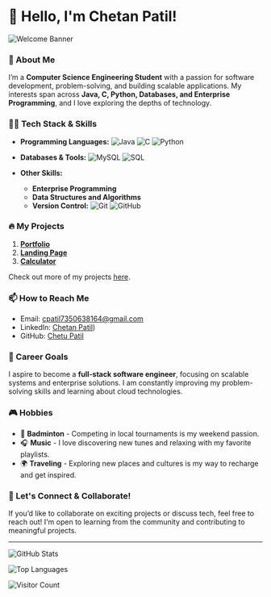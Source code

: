 # 👋 Hello, I'm Chetan Patil!

![Welcome Banner](https://user-images.githubusercontent.com/your-banner.png) <!-- Optional: Add a banner image of your choice -->

### 🌟 About Me
I’m a **Computer Science Engineering Student** with a passion for software development, problem-solving, and building scalable applications. My interests span across **Java, C, Python, Databases, and Enterprise Programming**, and I love exploring the depths of technology.

### 👨‍💻 Tech Stack & Skills

- **Programming Languages:** 
  ![Java](https://img.shields.io/badge/Java-%23ED8B00.svg?style=flat-square&logo=java&logoColor=white)
  ![C](https://img.shields.io/badge/C-%2300599C.svg?style=flat-square&logo=c&logoColor=white)
  ![Python](https://img.shields.io/badge/Python-3670A0?style=flat-square&logo=python&logoColor=ffdd54)

- **Databases & Tools:**
  ![MySQL](https://img.shields.io/badge/MySQL-4479A1?style=flat-square&logo=mysql&logoColor=white)
  ![SQL](https://img.shields.io/badge/SQL-%23025E8C.svg?style=flat-square&logo=postgresql&logoColor=white)

- **Other Skills:**
  - **Enterprise Programming**
  - **Data Structures and Algorithms**
  - **Version Control:** 
    ![Git](https://img.shields.io/badge/Git-%23F05033.svg?style=flat-square&logo=git&logoColor=white)
    ![GitHub](https://img.shields.io/badge/GitHub-%23121011.svg?style=flat-square&logo=github&logoColor=white)

### 🔥 My Projects
1. **[Portfolio](#)** 
2. **[Landing Page](#)** 
3. **[Calculator](#)** 

Check out more of my projects [here](https://github.com/chetupatil1818/OIBSIP).

### 📫 How to Reach Me
- Email: [cpatil7350638164@gmail.com](mailto:cpatil7350638164@gmail.com)
- LinkedIn: [Chetan Patil](https://www.linkedin.com/in/chetan-patil-aa2545266?lipi=urn%3Ali%3Apage%3Ad_flagship3_profile_view_base_contact_details%3B2iyKUgzhRjWvHAtoFWOYVw%3D%3D))
- GitHub: [Chetu Patil](https://github.com/chetupatil1818)

### 💼 Career Goals
I aspire to become a **full-stack software engineer**, focusing on scalable systems and enterprise solutions. I am constantly improving my problem-solving skills and learning about cloud technologies.

### 🎮 Hobbies
- 🏸 **Badminton** - Competing in local tournaments is my weekend passion.
- 🎧 **Music** - I love discovering new tunes and relaxing with my favorite playlists.
- 🌍 **Traveling** - Exploring new places and cultures is my way to recharge and get inspired.

### 🌟 Let's Connect & Collaborate!
If you’d like to collaborate on exciting projects or discuss tech, feel free to reach out! I'm open to learning from the community and contributing to meaningful projects.

---

![GitHub Stats](https://github-readme-stats.vercel.app/api?username=chetupatil1818&show_icons=true&hide_border=true&theme=radical)

![Top Languages](https://github-readme-stats.vercel.app/api/top-langs/?username=chetupatil1818&layout=compact&theme=radical)

![Visitor Count](https://komarev.com/ghpvc/?username=chetupatil1818&color=blue)
